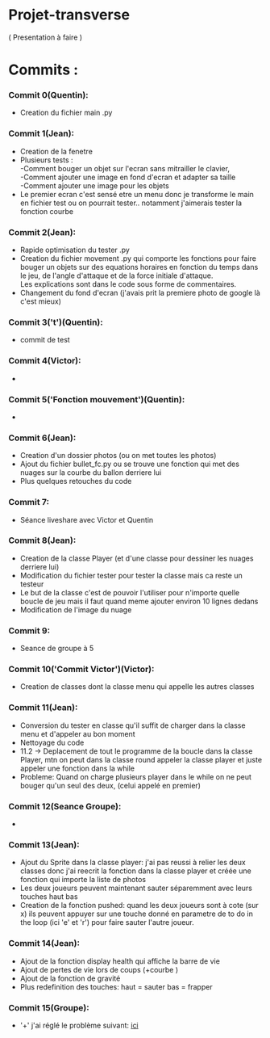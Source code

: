 # Projet-transverse
( Presentation à faire )
# Commits :
### Commit 0(Quentin):
* Creation du fichier main .py
### Commit 1(Jean):  
* Creation de la fenetre
* Plusieurs tests :  
-Comment bouger un objet sur l'ecran sans mitrailler le clavier,  
-Comment ajouter une image en fond d'ecran et adapter sa taille  
-Comment ajouter une image pour les objets  
* Le premier ecran c'est sensé etre un menu donc je transforme le main en fichier test ou on pourrait tester.. notamment j'aimerais tester la fonction courbe
### Commit 2(Jean):
* Rapide optimisation du tester .py
* Creation du fichier movement .py qui comporte les fonctions pour faire bouger un objets sur des equations horaires en fonction du temps dans le jeu, de l'angle d'attaque et de la force initiale d'attaque.  
Les explications sont dans le code sous forme de commentaires.
* Changement du fond d'ecran (j'avais prit la premiere photo de google là c'est mieux)
### Commit 3('t')(Quentin):
* commit de test 
### Commit 4(Victor):
* 
### Commit 5('Fonction mouvement')(Quentin):
* 
### Commit 6(Jean):
* Creation d'un dossier photos (ou on met toutes les photos)
* Ajout du fichier bullet_fc.py ou se trouve une fonction qui met des nuages sur la courbe du ballon derriere lui
* Plus quelques retouches du code
### Commit 7:
* Séance liveshare avec Victor et Quentin
### Commit 8(Jean):
* Creation de la classe Player (et d'une classe pour dessiner les nuages derriere lui)
* Modification du fichier tester pour tester la classe mais ca reste un testeur
* Le but de la classe c'est de pouvoir l'utiliser pour n'importe quelle boucle de jeu mais il faut quand meme ajouter environ 10 lignes dedans
* Modification de l'image du nuage 
### Commit 9:
* Seance de groupe à 5
### Commit 10('Commit Victor')(Victor):
* Creation de classes dont la classe menu qui appelle les autres classes
### Commit 11(Jean):
* Conversion du tester en classe qu'il suffit de charger dans la classe menu et d'appeler au bon moment 
* Nettoyage du code
* 11.2 -> Deplacement de tout le programme de la boucle dans la classe Player, mtn on peut dans la classe round appeler la classe player et juste appeler une fonction dans la while 
* Probleme: Quand on charge plusieurs player dans le while on ne peut bouger qu'un seul des deux, (celui appelé en premier)
### Commit 12(Seance Groupe):
* 
### Commit 13(Jean):
* Ajout du Sprite dans la classe player: j'ai pas reussi à relier les deux classes donc j'ai reecrit la fonction dans la classe player et créée une fonction qui importe la liste de photos
* Les deux joueurs peuvent maintenant sauter séparemment avec leurs touches haut bas
* Creation de la fonction pushed: quand les deux joueurs sont à cote (sur x) ils peuvent appuyer sur une touche donné en parametre de to do in the loop (ici 'e' et 'r') pour faire sauter l'autre joueur.
### Commit 14(Jean):
* Ajout de la fonction display health qui affiche la barre de vie
* Ajout de pertes de vie lors de coups (+courbe )
* Ajout de la fonction de gravité
* Plus redefinition des touches: haut = sauter bas = frapper 
### Commit 15(Groupe):
* '+' j'ai réglé le problème suivant: [ici](https://github.com/MatthiasBeausseron/Projet-transverse/issues/1)
